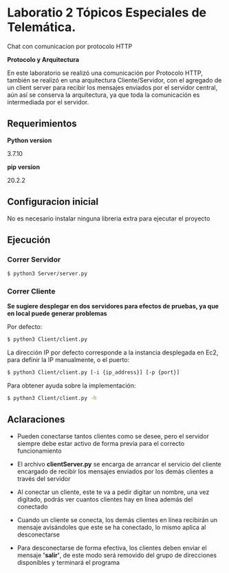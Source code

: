 # **Laboratio 2 Tópicos Especiales de Telemática.**

Chat con comunicacion por protocolo HTTP

**Protocolo y Arquitectura**

En este laboratorio se realizó una comunicación por Protocolo HTTP, también se realizó en una arquitectura Cliente/Servidor, con el agregado de un client server para recibir los mensajes enviados por el servidor central, aún así se conserva la arquitectura, ya que toda la comunicación es intermediada por el servidor.

## **Requerimientos**

**Python version**

3.7.10

**pip version**

20.2.2

## **Configuracion inicial**

No es necesario instalar ninguna libreria extra para ejecutar el proyecto
## **Ejecución**


### **Correr Servidor**
``` bash
$ python3 Server/server.py
```

### **Correr Cliente**
**Se sugiere desplegar en dos servidores para efectos de pruebas, ya que en local puede generar problemas**

Por defecto:
``` bash
$ python3 Client/client.py
```

La dirección IP por defecto corresponde a la instancia desplegada en Ec2, para definir la IP manualmente, o el puerto:

``` bash
$ python3 Client/client.py [-i {ip_address}] [-p {port}]
```

Para obtener ayuda sobre la implementación:

``` bash
$ python3 Client/client.py -h
```

## **Aclaraciones**

- Pueden conectarse tantos clientes como se desee, pero el servidor siempre debe estar activo de forma previa para el correcto funcionamiento

- El archivo **clientServer.py** se encarga de arrancar el servicio del cliente encargado de recibir los mensajes enviados por los demás clientes a través del servidor

- Al conectar un cliente, este te va a pedir digitar un nombre, una vez digitado, podrás ver cuantos clientes hay en línea además del conectado

- Cuando un cliente se conecta, los demás clientes en línea recibirán un mensaje avisándoles que este se ha conectado, lo mismo aplica al desconectarse

- Para desconectarse de forma efectiva, los clientes deben enviar el mensaje **'salir'**, de este modo será removido del grupo de direcciones disponibles y terminará el programa
